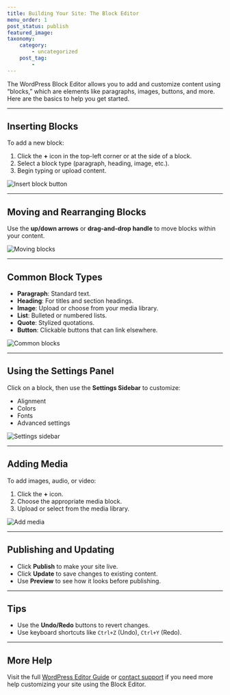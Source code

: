 ```yaml
---
title: Building Your Site: The Block Editor
menu_order: 1
post_status: publish
featured_image:
taxonomy:
    category:
        - uncategorized
    post_tag:
        - 
---
```


The WordPress Block Editor allows you to add and customize content using “blocks,” which are elements like paragraphs, images, buttons, and more. Here are the basics to help you get started.

---

## Inserting Blocks

To add a new block:

1. Click the **+** icon in the top-left corner or at the side of a block.
2. Select a block type (paragraph, heading, image, etc.).
3. Begin typing or upload content.

![Insert block button](https://s.w.org/images/core/5.0/add-block.gif)

---

## Moving and Rearranging Blocks

Use the **up/down arrows** or **drag-and-drop handle** to move blocks within your content.

![Moving blocks](https://s.w.org/images/core/5.0/move-block.gif)

---

## Common Block Types

- **Paragraph**: Standard text.
- **Heading**: For titles and section headings.
- **Image**: Upload or choose from your media library.
- **List**: Bulleted or numbered lists.
- **Quote**: Stylized quotations.
- **Button**: Clickable buttons that can link elsewhere.

![Common blocks](https://s.w.org/images/core/5.0/common-blocks.gif)

---

## Using the Settings Panel

Click on a block, then use the **Settings Sidebar** to customize:

- Alignment
- Colors
- Fonts
- Advanced settings

![Settings sidebar](https://s.w.org/images/core/5.0/block-settings.gif)

---

## Adding Media

To add images, audio, or video:

1. Click the **+** icon.
2. Choose the appropriate media block.
3. Upload or select from the media library.

![Add media](https://s.w.org/images/core/5.0/media-block.gif)

---

## Publishing and Updating

- Click **Publish** to make your site live.
- Click **Update** to save changes to existing content.
- Use **Preview** to see how it looks before publishing.

---

## Tips

- Use the **Undo/Redo** buttons to revert changes.
- Use keyboard shortcuts like `Ctrl+Z` (Undo), `Ctrl+Y` (Redo).

---

## More Help

Visit the full [WordPress Editor Guide](https://wordpress.org/support/article/wordpress-editor/) or [contact support](https://wordpress.com/support) if you need more help customizing your site using the Block Editor.
